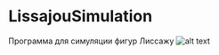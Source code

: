 # LissajouSimulation
Программа для симуляции фигур Лиссажу
![alt text](https://github.com/Makual/LissajouSimulation/blob/main/exam.png)

